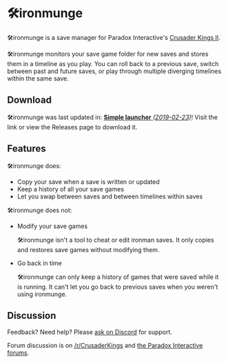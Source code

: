# 🛠️ironmunge

🛠️ironmunge is a save manager for Paradox Interactive's [Crusader Kings II](https://www.paradoxplaza.com/crusader-kings-ii/CKCK02GSK-MASTER.html).

🛠️ironmunge monitors your save game folder for new saves and stores them in a timeline as you play. You can roll back to a previous save, switch between past and future saves, or play through multiple diverging timelines within the same save.

## Download
🛠️ironmunge was last updated in: [**Simple launcher** *(2019-02-23)*](https://github.com/scorpdx/ironmunge/releases/tag/Release-9)! Visit the link or view the Releases page to download it.

## Features

🛠️ironmunge does:
+ Copy your save when a save is written or updated
+ Keep a history of all your save games
+ Let you swap between saves and between timelines within saves

🛠️ironmunge does not:
+ Modify your save games

   🛠️ironmunge isn't a tool to cheat or edit ironman saves. It only copies and restores save games without modifying them.
+ Go back in time

   🛠️ironmunge can only keep a history of games that were saved while it is running. It can't let you go back to previous saves when you weren't using ironmunge.

## Discussion
Feedback? Need help? Please [ask on Discord](https://discord.gg/wC3fCgQ) for support.

Forum discussion is on [/r/CrusaderKings](https://www.reddit.com/r/CrusaderKings/comments/arltdw/ironmunge_a_save_manager_for_crusader_kings_ii/) and [the Paradox Interactive forums](https://forum.paradoxplaza.com/forum/index.php?threads/%EF%B8%8Fironmunge-a-save-manager-for-crusader-kings-ii.1153339/).
